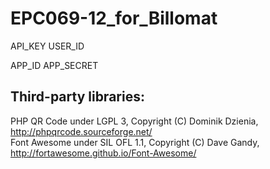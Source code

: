 # EPC069-12_for_Billomat

API_KEY
USER_ID

APP_ID
APP_SECRET

## Third-party libraries:
PHP QR Code under LGPL 3, Copyright (C) Dominik Dzienia, http://phpqrcode.sourceforge.net/  
Font Awesome under SIL OFL 1.1,  Copyright (C) Dave Gandy, http://fortawesome.github.io/Font-Awesome/
